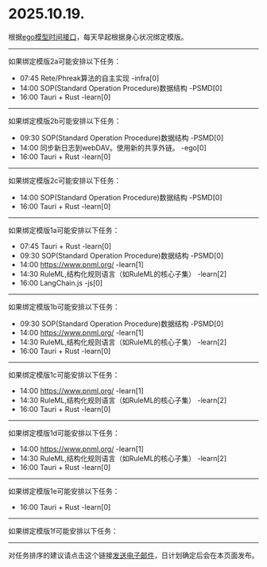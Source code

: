 # 2025.10.19.

根据[ego模型时间接口](https://gitee.com/hyg/blog/blob/master/timeflow.md)，每天早起根据身心状况绑定模版。

---
如果绑定模版2a可能安排以下任务：

- 07:45	Rete/Phreak算法的自主实现 -infra[0]
- 14:00	SOP(Standard Operation Procedure)数据结构 -PSMD[0]
- 16:00	Tauri + Rust -learn[0]

---
如果绑定模版2b可能安排以下任务：

- 09:30	SOP(Standard Operation Procedure)数据结构 -PSMD[0]
- 14:00	同步新日志到webDAV。使用新的共享外链。 -ego[0]
- 16:00	Tauri + Rust -learn[0]

---
如果绑定模版2c可能安排以下任务：

- 14:00	SOP(Standard Operation Procedure)数据结构 -PSMD[0]
- 16:00	Tauri + Rust -learn[0]

---
如果绑定模版1a可能安排以下任务：

- 07:45	Tauri + Rust -learn[0]
- 09:30	SOP(Standard Operation Procedure)数据结构 -PSMD[0]
- 14:00	https://www.pnml.org/ -learn[1]
- 14:30	RuleML,结构化规则语言（如RuleML的核心子集） -learn[2]
- 16:00	LangChain.js -js[0]

---
如果绑定模版1b可能安排以下任务：

- 09:30	SOP(Standard Operation Procedure)数据结构 -PSMD[0]
- 14:00	https://www.pnml.org/ -learn[1]
- 14:30	RuleML,结构化规则语言（如RuleML的核心子集） -learn[2]
- 16:00	Tauri + Rust -learn[0]

---
如果绑定模版1c可能安排以下任务：

- 14:00	https://www.pnml.org/ -learn[1]
- 14:30	RuleML,结构化规则语言（如RuleML的核心子集） -learn[2]
- 16:00	Tauri + Rust -learn[0]

---
如果绑定模版1d可能安排以下任务：

- 14:00	https://www.pnml.org/ -learn[1]
- 14:30	RuleML,结构化规则语言（如RuleML的核心子集） -learn[2]
- 16:00	Tauri + Rust -learn[0]

---
如果绑定模版1e可能安排以下任务：

- 16:00	Tauri + Rust -learn[0]

---
如果绑定模版1f可能安排以下任务：


---
对任务排序的建议请点击这个链接<a href="mailto:huangyg@mars22.com?subject=关于2025.10.19.任务排序的建议&body=date: 2025.10.19.%0D%0Afile: ../../blog/release/time/d.20251019.md%0D%0A---请勿修改邮件主题及以上内容---%0D%0A">发送电子邮件</a>，日计划确定后会在本页面发布。